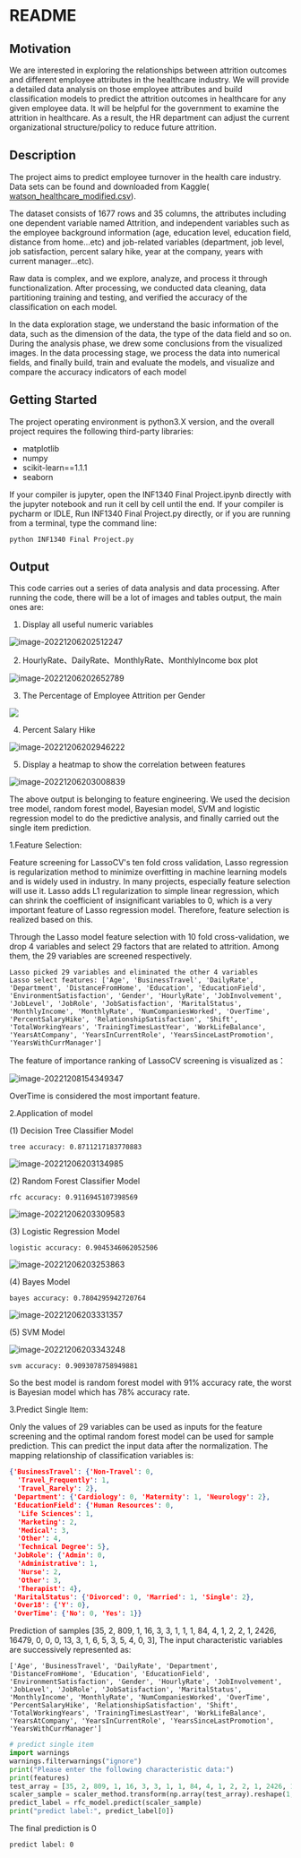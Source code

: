 # README
## Motivation
We are interested in exploring the relationships between attrition outcomes and different employee attributes in the healthcare industry. We will provide a detailed data analysis on those employee attributes and build classification models to predict the attrition outcomes in healthcare for any given employee data. It will be helpful for the government to examine the attrition in healthcare. As a result, the HR department can adjust the current organizational structure/policy to reduce future attrition. 


## Description
The project aims to predict employee turnover in the health care industry. Data sets can be found and downloaded from Kaggle( [watson_healthcare_modified.csv](https://www.kaggle.com/datasets/jpmiller/employee-attrition-for-healthcare)). 

The dataset consists of 1677 rows and 35 columns,  the attributes including one dependent variable named Attrition, and independent variables such as the employee background information (age, education level, education field, distance from home…etc) and job-related variables (department, job level, job satisfaction, percent salary hike, year at the company, years with current manager…etc). 

Raw data is complex, and we explore, analyze, and process it through functionalization. After processing, we conducted data cleaning, data partitioning training and testing, and verified the accuracy of the classification on each model.

In the data exploration stage, we understand the basic information of the data, such as the dimension of the data, the type of the data field and so on. During the analysis phase, we drew some conclusions from the visualized images. In the data processing stage, we process the data into numerical fields, and finally build, train and evaluate the models, and visualize and compare the accuracy indicators of each model

## Getting Started 

The project operating environment is python3.X version, and the overall project requires the following third-party libraries:

- matplotlib
- numpy
- scikit-learn==1.1.1
- seaborn

If your compiler is jupyter, open the INF1340 Final Project.ipynb directly with the jupyter notebook and run it cell by cell until the end. If your compiler is pycharm or IDLE, Run INF1340 Final Project.py directly, or if you are running from a terminal, type the command line:

```shell
python INF1340 Final Project.py
```



## Output

This code carries out a series of data analysis and data processing. After running the code, there will be a lot of images and tables output, the main ones are:

1. Display all useful numeric variables 

![image-20221206202512247](archive/image-20221206202512247.png)

2. HourlyRate、DailyRate、MonthlyRate、MonthlyIncome box plot

![image-20221206202652789](archive/image-20221206202652789.png)

3. The Percentage of Employee Attrition per Gender

![](archive/image-20221206202814838.png)

4. Percent Salary Hike

![image-20221206202946222](archive/image-20221206202946222.png)

5. Display a heatmap to show the correlation between features

![image-20221206203008839](archive/image-20221206203008839.png)

The above output is belonging to feature engineering. We used the decision tree model, random forest model, Bayesian model, SVM and logistic regression model to do the predictive analysis, and finally carried out the single item prediction.

1.Feature Selection:

Feature screening for LassoCV's ten fold cross validation, Lasso regression is regularization method to minimize overfitting in machine learning models and is widely used in industry. In many projects, especially feature selection will use it. Lasso adds L1 regularization to simple linear regression, which can shrink the coefficient of insignificant variables to 0, which is a very important feature of Lasso regression model. Therefore, feature selection is realized based on this.

Through the Lasso model feature selection with 10 fold cross-validation, we drop 4 variables and select 29 factors that are related to attrition. Among them, the 29 variables are screened respectively.

```
Lasso picked 29 variables and eliminated the other 4 variables
Lasso select features: ['Age', 'BusinessTravel', 'DailyRate', 'Department', 'DistanceFromHome', 'Education', 'EducationField', 'EnvironmentSatisfaction', 'Gender', 'HourlyRate', 'JobInvolvement', 'JobLevel', 'JobRole', 'JobSatisfaction', 'MaritalStatus', 'MonthlyIncome', 'MonthlyRate', 'NumCompaniesWorked', 'OverTime', 'PercentSalaryHike', 'RelationshipSatisfaction', 'Shift', 'TotalWorkingYears', 'TrainingTimesLastYear', 'WorkLifeBalance', 'YearsAtCompany', 'YearsInCurrentRole', 'YearsSinceLastPromotion', 'YearsWithCurrManager']
```

The feature of importance ranking of LassoCV screening is visualized as：

![image-20221208154349347](archive/image-20221208154349347.png)

OverTime is considered the most important feature.

2.Application of model

(1) Decision Tree Classifier Model

```
tree accuracy: 0.8711217183770883
```

![image-20221206203134985](archive/image-20221206203134985.png)

(2) Random Forest Classifier Model

```
rfc accuracy: 0.9116945107398569
```

![image-20221206203309583](archive/image-20221206203309583.png)

(3) Logistic Regression Model

```
logistic accuracy: 0.9045346062052506
```

![image-20221206203253863](archive/image-20221206203253863.png)

(4) Bayes Model

```
bayes accuracy: 0.7804295942720764
```

![image-20221206203331357](archive/image-20221206203331357.png)

(5) SVM Model

![image-20221206203343248](archive/image-20221206203343248.png)

```
svm accuracy: 0.9093078758949881
```

So the best model is random forest model with 91% accuracy rate, the worst is Bayesian model which has 78% accuracy rate.





3.Predict Single Item:

Only the values of 29 variables can be used as inputs for the feature screening and the optimal random forest model can be used for sample prediction. This can predict the input data after the normalization. The mapping relationship of classification variables is:

```json
{'BusinessTravel': {'Non-Travel': 0,
  'Travel_Frequently': 1,
  'Travel_Rarely': 2},
 'Department': {'Cardiology': 0, 'Maternity': 1, 'Neurology': 2},
 'EducationField': {'Human Resources': 0,
  'Life Sciences': 1,
  'Marketing': 2,
  'Medical': 3,
  'Other': 4,
  'Technical Degree': 5},
 'JobRole': {'Admin': 0,
  'Administrative': 1,
  'Nurse': 2,
  'Other': 3,
  'Therapist': 4},
 'MaritalStatus': {'Divorced': 0, 'Married': 1, 'Single': 2},
 'Over18': {'Y': 0},
 'OverTime': {'No': 0, 'Yes': 1}}
```

Prediction of samples [35, 2, 809, 1, 16, 3, 3, 1, 1, 1, 84, 4, 1, 2, 2, 1, 2426, 16479, 0, 0, 0, 13, 3, 1, 6, 5, 3, 5, 4, 0, 3], The input characteristic variables are successively represented as:

```
['Age', 'BusinessTravel', 'DailyRate', 'Department', 'DistanceFromHome', 'Education', 'EducationField', 'EnvironmentSatisfaction', 'Gender', 'HourlyRate', 'JobInvolvement', 'JobLevel', 'JobRole', 'JobSatisfaction', 'MaritalStatus', 'MonthlyIncome', 'MonthlyRate', 'NumCompaniesWorked', 'OverTime', 'PercentSalaryHike', 'RelationshipSatisfaction', 'Shift', 'TotalWorkingYears', 'TrainingTimesLastYear', 'WorkLifeBalance', 'YearsAtCompany', 'YearsInCurrentRole', 'YearsSinceLastPromotion', 'YearsWithCurrManager']
```

```python
# predict single item
import warnings
warnings.filterwarnings("ignore")
print("Please enter the following characteristic data:")
print(features)
test_array = [35, 2, 809, 1, 16, 3, 3, 1, 1, 84, 4, 1, 2, 2, 1, 2426, 16479, 0, 0, 13, 3, 1, 6, 5, 3, 5, 4, 0, 3]
scaler_sample = scaler_method.transform(np.array(test_array).reshape(1,-1))
predict_label = rfc_model.predict(scaler_sample)
print("predict label:", predict_label[0])
```

The final prediction is 0

```
predict label: 0
```